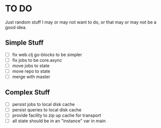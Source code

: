 # TO DO

Just random stuff I may or may not want to do, or that may or may not
be a good idea.

## Simple Stuff

- [ ] fix web.clj go-blocks to be simpler
- [ ] fix jobs to be core.async
- [ ] move jobs to state
- [ ] move repo to state
- [ ] merge with master

## Complex Stuff

- [ ] persist jobs to local disk cache
- [ ] persist queries to local disk cache
- [ ] provide facility to zip up cache for transport
- [ ] all state should be in an "instance" var in main
